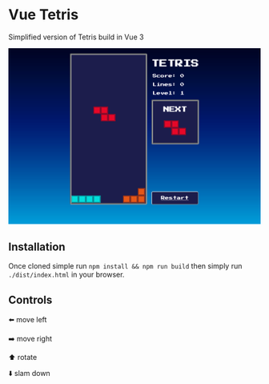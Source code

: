 # Vue Tetris

Simplified version of Tetris build in Vue 3

![demo](./public/assets/preview.png)

## Installation

Once cloned simple run `npm install && npm run build` then simply run `./dist/index.html` in your browser.

## Controls

⬅️ move left

➡️ move right

⬆️ rotate

⬇️ slam down

